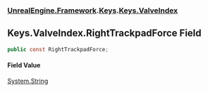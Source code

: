 ### [UnrealEngine.Framework](./UnrealEngine-Framework.md 'UnrealEngine.Framework').[Keys](./UnrealEngine-Framework-Keys.md 'UnrealEngine.Framework.Keys').[Keys.ValveIndex](./UnrealEngine-Framework-Keys-ValveIndex.md 'UnrealEngine.Framework.Keys.ValveIndex')
## Keys.ValveIndex.RightTrackpadForce Field
  
```csharp
public const RightTrackpadForce;
```
#### Field Value
[System.String](https://docs.microsoft.com/en-us/dotnet/api/System.String 'System.String')  
